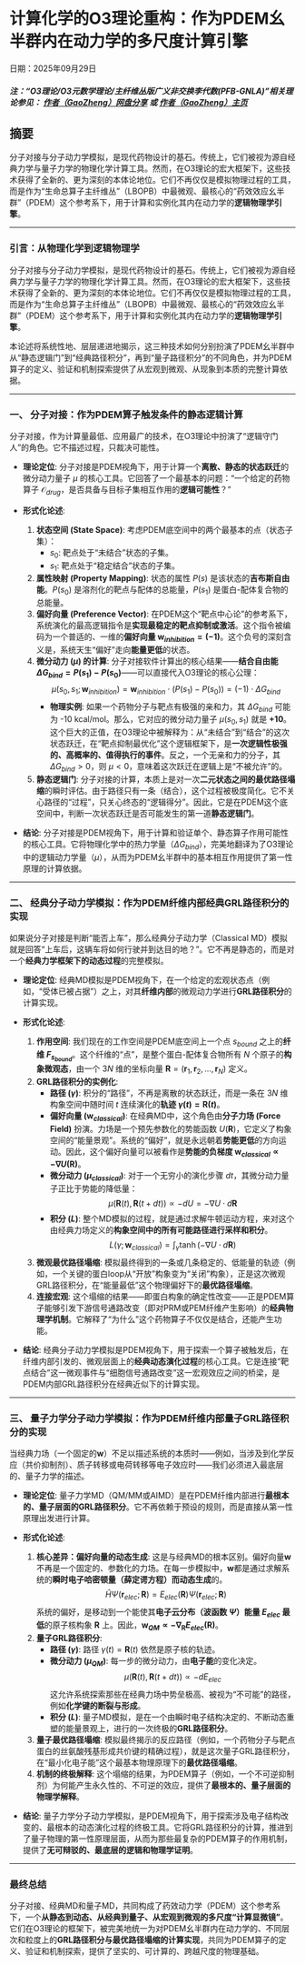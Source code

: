 # 计算化学的O3理论重构：作为PDEM幺半群内在动力学的多尺度计算引擎
日期：2025年09月29日
#### ***注：“O3理论/O3元数学理论/主纤维丛版广义非交换李代数(PFB-GNLA)”相关理论参见： [作者（GaoZheng）网盘分享](https://drive.google.com/drive/folders/1lrgVtvhEq8cNal0Aa0AjeCNQaRA8WERu?usp=sharing) 或 [作者（GaoZheng）主页](https://mymetamathematics.blogspot.com)***
## 摘要
分子对接与分子动力学模拟，是现代药物设计的基石。传统上，它们被视为源自经典力学与量子力学的物理化学计算工具。然而，在O3理论的宏大框架下，这些技术获得了全新的、更为深刻的本体论地位。它们不再仅仅是模拟物理过程的工具，而是作为“生命总算子主纤维丛”（LBOPB）中最微观、最核心的“药效效应幺半群”（PDEM）这个参考系下，用于计算和实例化其内在动力学的**逻辑物理学引擎**。

---

### **引言：从物理化学到逻辑物理学**

分子对接与分子动力学模拟，是现代药物设计的基石。传统上，它们被视为源自经典力学与量子力学的物理化学计算工具。然而，在O3理论的宏大框架下，这些技术获得了全新的、更为深刻的本体论地位。它们不再仅仅是模拟物理过程的工具，而是作为“生命总算子主纤维丛”（LBOPB）中最微观、最核心的“药效效应幺半群”（PDEM）这个参考系下，用于计算和实例化其内在动力学的**逻辑物理学引擎**。

本论述将系统性地、层层递进地揭示，这三种技术如何分别扮演了PDEM幺半群中从“静态逻辑门”到“经典路径积分”，再到“量子路径积分”的不同角色，并为PDEM算子的定义、验证和机制探索提供了从宏观到微观、从现象到本质的完整计算依据。

---

### **一、 分子对接：作为PDEM算子触发条件的静态逻辑计算**

分子对接，作为计算量最低、应用最广的技术，在O3理论中扮演了“逻辑守门人”的角色。它不描述过程，只裁决可能性。

* **理论定位**: 分子对接是PDEM视角下，用于计算一个**离散、静态的状态跃迁**的微分动力量子 $\mu$ 的核心工具。它回答了一个最基本的问题：“一个给定的药物算子 $\mathcal{O}_{drug}$，是否具备与目标子集相互作用的**逻辑可能性**？”

* **形式化论述**:
    1.  **状态空间 (State Space)**: 考虑PDEM底空间中的两个最基本的点（状态子集）：
        * $s_0$: 靶点处于“未结合”状态的子集。
        * $s_1$: 靶点处于“稳定结合”状态的子集。
    2.  **属性映射 (Property Mapping)**: 状态的属性 $P(s)$ 是该状态的**吉布斯自由能**。$P(s_0)$ 是溶剂化的靶点与配体的总能量，$P(s_1)$ 是蛋白-配体复合物的总能量。
    3.  **偏好向量 (Preference Vector)**: 在PDEM这个“靶点中心论”的参考系下，系统演化的最高逻辑指令是**实现最稳定的靶点抑制或激活**。这个指令被编码为一个普适的、一维的**偏好向量 $\mathbf{w}_{inhibition} = (-1)$**。这个负号的深刻含义是，系统天生“偏好”走向**能量更低**的状态。
    4.  **微分动力 ($\mu$) 的计算**: 分子对接软件计算出的核心结果——**结合自由能 $\Delta G_{bind} = P(s_1) - P(s_0)$**——可以直接代入O3理论的核心公理：
        $$
        \mu(s_0, s_1; \mathbf{w}_{inhibition}) = \mathbf{w}_{inhibition} \cdot (P(s_1) - P(s_0)) = (-1) \cdot \Delta G_{bind}
        $$
        * **物理实例**: 如果一个药物分子与靶点有极强的亲和力，其 $\Delta G_{bind}$ 可能为 -10 kcal/mol。那么，它对应的微分动力量子 $\mu(s_0, s_1)$ 就是 **+10**。这个巨大的正值，在O3理论中被解释为：从“未结合”到“结合”的这次状态跃迁，在“靶点抑制最优化”这个逻辑框架下，是**一次逻辑性极强的、高概率的、值得执行的事件**。反之，一个无亲和力的分子，其 $\Delta G_{bind} > 0$，则 $\mu < 0$，意味着这次跃迁在逻辑上是“不被允许”的。
    5.  **静态逻辑门**: 分子对接的计算，本质上是对一次**二元状态之间的最优路径塌缩**的瞬时评估。由于路径只有一条（结合），这个过程被极度简化。它不关心路径的“过程”，只关心终态的“逻辑得分”。因此，它是在PDEM这个底空间中，判断一次状态跃迁是否可能发生的第一道**静态逻辑门**。

* **结论**: 分子对接是PDEM视角下，用于计算和验证单个、静态算子作用可能性的核心工具。它将物理化学中的热力学量（$\Delta G_{bind}$），完美地翻译为了O3理论中的逻辑动力学量（$\mu$），从而为PDEM幺半群中的基本相互作用提供了第一性原理的计算依据。

---

### **二、 经典分子动力学模拟：作为PDEM纤维内部经典GRL路径积分的实现**

如果说分子对接是判断“能否上车”，那么经典分子动力学（Classical MD）模拟就是回答“上车后，这辆车将如何行驶并到达目的地？”。它不再是静态的，而是对一个**经典力学框架下的动态过程**的完整模拟。

* **理论定位**: 经典MD模拟是PDEM视角下，在一个给定的宏观状态点（例如，“受体已被占据”）之上，对其**纤维内部**的微观动力学进行**GRL路径积分**的计算实现。

* **形式化论述**:
    1.  **作用空间**: 我们现在的工作空间是PDEM底空间上一个点 $s_{bound}$ 之上的**纤维 $F_{s_{bound}}$**。这个纤维的“点”，是整个蛋白-配体复合物所有 $N$ 个原子的**构象微观态**，由一个 $3N$ 维的坐标向量 $\mathbf{R} = (\mathbf{r}_1, \mathbf{r}_2, \dots, \mathbf{r}_N)$ 定义。
    2.  **GRL路径积分的实例化**:
        * **路径 ($\gamma$)**: 积分的“路径”，不再是离散的状态跃迁，而是一条在 $3N$ 维构象空间中随时间 $t$ 连续演化的**轨迹 $\gamma(t) = \mathbf{R}(t)$**。
        * **偏好向量 ($\mathbf{w}_{classical}$)**: 在经典MD中，这个角色由**分子力场 (Force Field)** 扮演。力场是一个预先参数化的势能函数 $U(\mathbf{R})$，它定义了构象空间的“能量景观”。系统的“偏好”，就是永远朝着**势能更低**的方向运动。因此，这个偏好向量可以被看作是**势能的负梯度 $\mathbf{w}_{classical} \propto -\nabla U(\mathbf{R})$**。
        * **微分动力 ($\mu_{classical}$)**: 对于一个无穷小的演化步骤 $dt$，其微分动力量子正比于势能的降低量：
            $$
            \mu(\mathbf{R}(t), \mathbf{R}(t+dt)) \propto -dU = -\nabla U \cdot d\mathbf{R}
            $$
        * **积分 ($L$)**: 整个MD模拟的过程，就是通过求解牛顿运动方程，来对这个由经典力场定义的**构象空间中的所有可能路径进行采样和积分**。
            $$
            L(\gamma; \mathbf{w}_{classical}) = \int_{\gamma} \tanh(-\nabla U \cdot d\mathbf{R})
            $$
    3.  **微观最优路径塌缩**: 模拟最终得到的一条或几条稳定的、低能量的轨迹（例如，一个关键的蛋白loop从“开放”构象变为“关闭”构象），正是这次微观GRL路径积分，在“能量最低”这个物理偏好下的**最优路径塌缩**。
    4.  **连接宏观**: 这个塌缩的结果——即蛋白构象的确定性改变——正是PDEM算子能够引发下游信号通路改变（即对PRM或PEM纤维产生影响）的**经典物理学机制**。它解释了“为什么”这个药物算子不仅仅是结合，还能产生功能。

* **结论**: 经典分子动力学模拟是PDEM视角下，用于探索一个算子被触发后，在纤维内部引发的、微观层面上的**经典动态演化过程**的核心工具。它是连接“靶点结合”这一微观事件与“细胞信号通路改变”这一宏观效应之间的桥梁，是PDEM内部GRL路径积分在经典近似下的计算实现。

---

### **三、 量子力学分子动力学模拟：作为PDEM纤维内部量子GRL路径积分的实现**

当经典力场（一个固定的**w**）不足以描述系统的本质时——例如，当涉及到化学反应（共价抑制剂）、质子转移或电荷转移等电子效应时——我们必须进入最底层的、量子力学的描述。

* **理论定位**: 量子力学MD（QM/MM或AIMD）是在PDEM纤维内部进行**最根本的、量子层面的GRL路径积分**。它不再依赖于预设的规则，而是直接从第一性原理出发进行计算。

* **形式化论述**:
    1.  **核心差异：偏好向量的动态生成**: 这是与经典MD的根本区别。偏好向量**w**不再是一个固定的、参数化的力场。在每一步模拟中，**w**都是通过求解系统的**瞬时电子哈密顿量（薛定谔方程）**而**动态生成**的。
        $$
        \hat{H}\Psi(\mathbf{r}_{elec}; \mathbf{R}) = E_{elec}(\mathbf{R})\Psi(\mathbf{r}_{elec}; \mathbf{R})
        $$
        系统的偏好，是移动到一个能使其**电子云分布（波函数 $\Psi$）能量 $E_{elec}$ 最低**的原子核构象 $\mathbf{R}$ 上。因此，**$\mathbf{w}_{QM} \propto -\nabla_{\mathbf{R}} E_{elec}(\mathbf{R})$**。
    2.  **量子GRL路径积分**:
        * **路径 ($\gamma$)**: 路径 $\gamma(t) = \mathbf{R}(t)$ 依然是原子核的轨迹。
        * **微分动力 ($\mu_{QM}$)**: 每一步的微分动力，由**电子能**的变化决定。
            $$
            \mu(\mathbf{R}(t), \mathbf{R}(t+dt)) \propto -dE_{elec}
            $$
            这允许系统探索那些在经典力场中势垒极高、被视为“不可能”的路径，例如**化学键的断裂与形成**。
        * **积分 ($L$)**: 量子MD模拟，是在一个由瞬时电子结构决定的、不断动态重塑的能量景观上，进行的一次终极的**GRL路径积分**。
    3.  **量子最优路径塌缩**: 模拟最终揭示的反应路径（例如，一个药物分子与靶点蛋白的丝氨酸残基形成共价键的精确过程），就是这次量子GRL路径积分，在“最小化电子能”这个最基本物理原理下的**最优路径塌缩**。
    4.  **机制的终极解释**: 这个塌缩的结果，为PDEM算子（例如，一个不可逆抑制剂）为何能产生永久性的、不可逆的效应，提供了**最根本的、量子层面的物理学解释**。

* **结论**: 量子力学分子动力学模拟，是PDEM视角下，用于探索涉及电子结构改变的、最根本的动态演化过程的终极工具。它将GRL路径积分的计算，推进到了量子物理的第一性原理层面，从而为那些最复杂的PDEM算子的作用机制，提供了**无可辩驳的、最底层的逻辑和物理学证明**。

---

### **最终总结**

分子对接、经典MD和量子MD，共同构成了药效动力学（PDEM）这个参考系下，一个**从静态到动态、从经典到量子、从宏观到微观的多尺度“计算显微镜”**。它们在O3理论的框架下，被完美地统一为对PDEM幺半群内在动力学的、不同层次和粒度上的**GRL路径积分与最优路径塌缩的计算实现**，共同为PDEM算子的定义、验证和机制探索，提供了坚实的、可计算的、跨越尺度的物理基础。